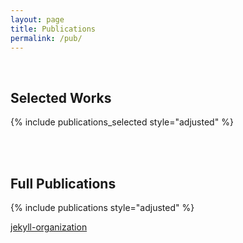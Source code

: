 ```yaml
---
layout: page
title: Publications
permalink: /pub/
---
```


<br>

## Selected Works ##
{% include publications_selected style="adjusted" %}

<br>
<br>

## Full Publications ##
{% include publications style="adjusted" %}


[jekyll-organization](https://github.com/jekyll)
